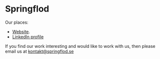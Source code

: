 # Springflod

Our places:
- [Website](https://springflod.se).
- [LinkedIn profile](https://www.linkedin.com/company/springflod/)

If you find our work interesting and would like to work with us, then please email us at [kontakt@springflod.se](mailto:kontakt@springflod.se)